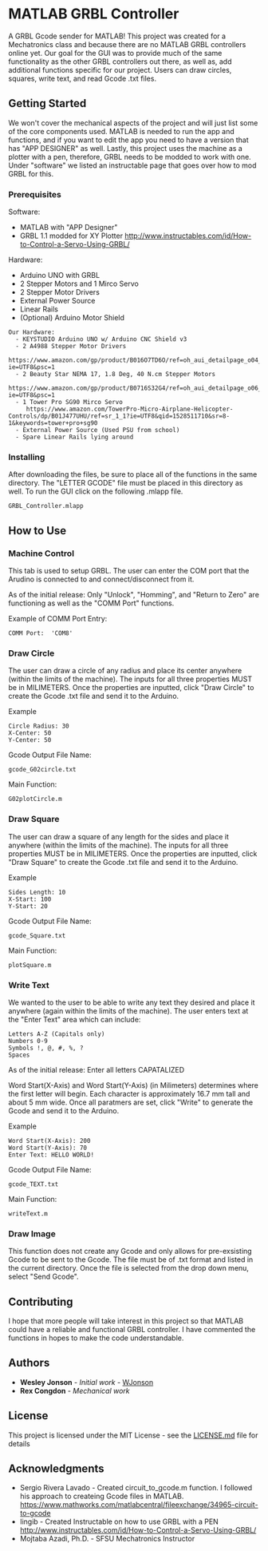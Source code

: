 # MATLAB GRBL Controller


A GRBL Gcode sender for MATLAB! This project was created for a Mechatronics class and because there are no MATLAB GRBL controllers online yet. Our goal for the GUI was to provide much of the same functionality as the other GRBL controllers out there, as well as, add additional functions specific for our project. Users can draw circles, squares, write text, and read Gcode .txt files.   

## Getting Started

We won't cover the mechanical aspects of the project and will just list some of the core components used. MATLAB is needed to run the app and functions, and if you want to edit the app you need to have a version that has "APP DESIGNER" as well. Lastly, this project uses the machine as a plotter with a pen, therefore, GRBL needs to be modded to work with one. Under "software" we listed an instructable page that goes over how to mod GRBL for this.

### Prerequisites

Software:
  - MATLAB with "APP Designer"
  - GRBL 1.1 modded for XY Plotter
     http://www.instructables.com/id/How-to-Control-a-Servo-Using-GRBL/

Hardware:
  - Arduino UNO with GRBL
  - 2 Stepper Motors and 1 Mirco Servo
  - 2 Stepper Motor Drivers
  - External Power Source
  - Linear Rails
  - (Optional) Arduino Motor Shield

```
Our Hardware:
  - KEYSTUDIO Arduino UNO w/ Arduino CNC Shield v3
  - 2 A4988 Stepper Motor Drivers
     https://www.amazon.com/gp/product/B016O7TD6O/ref=oh_aui_detailpage_o04_s00?ie=UTF8&psc=1
  - 2 Beauty Star NEMA 17, 1.8 Deg, 40 N.cm Stepper Motors
     https://www.amazon.com/gp/product/B0716S32G4/ref=oh_aui_detailpage_o06_s00?ie=UTF8&psc=1
  - 1 Tower Pro SG90 Mirco Servo
     https://www.amazon.com/TowerPro-Micro-Airplane-Helicopter-Controls/dp/B01J477UHU/ref=sr_1_1?ie=UTF8&qid=1528511710&sr=8-1&keywords=tower+pro+sg90
  - External Power Source (Used PSU from school)
  - Spare Linear Rails lying around
```

### Installing

After downloading the files, be sure to place all of the functions in the same directory. The "LETTER GCODE" file must be placed in this directory as well. To run the GUI click on the following .mlapp file.

```
GRBL_Controller.mlapp
```

## How to Use

### Machine Control

This tab is used to setup GRBL. The user can enter the COM port that the Arudino is connected to and connect/disconnect from it.

As of the initial release: Only "Unlock", "Homming", and "Return to Zero" are functioning as well as the "COMM Port" functions.

Example of COMM Port Entry:
```
COMM Port:  'COM8'
```

### Draw Circle

The user can draw a circle of any radius and place its center anywhere (within the limits of the machine). The inputs for all three properties MUST be in MILIMETERS. Once the properties are inputted, click "Draw Circle" to create the Gcode .txt file and send it to the Arduino.

Example
```
Circle Radius: 30
X-Center: 50
Y-Center: 50
```

Gcode Output File Name:
```
gcode_G02circle.txt
```

Main Function:
```
G02plotCircle.m
```

### Draw Square

The user can draw a square of any length for the sides and place it anywhere (within the limits of the machine). The inputs for all three properties MUST be in MILIMETERS. Once the properties are inputted, click "Draw Square" to create the Gcode .txt file and send it to the Arduino.

Example
```
Sides Length: 10
X-Start: 100
Y-Start: 20
```

Gcode Output File Name:
```
gcode_Square.txt
```

Main Function:
```
plotSquare.m
```

### Write Text

We wanted to the user to be able to write any text they desired and place it anywhere (again within the limits of the machine). The user enters text at the "Enter Text" area which can include:

```
Letters A-Z (Capitals only)
Numbers 0-9
Symbols !, @, #, %, ?
Spaces
```
As of the initial release: Enter all letters CAPATALIZED

Word Start(X-Axis) and Word Start(Y-Axis) (in Milimeters) determines where the first letter will begin. Each character is approximately 16.7 mm tall and about 5 mm wide. Once all paratmers are set, click "Write" to generate the Gcode and send it to the Arduino.

Example
```
Word Start(X-Axis): 200
Word Start(Y-Axis): 70
Enter Text: HELLO WORLD!
```

Gcode Output File Name:
```
gcode_TEXT.txt
```

Main Function:
```
writeText.m
```

### Draw Image

This function does not create any Gcode and only allows for pre-exsisting Gcode to be sent to the Gcode. The file must be of .txt format and listed in the current directory. Once the file is selected from the drop down menu, select "Send Gcode".

## Contributing

I hope that more people will take interest in this project so that MATLAB could have a reliable and functional GRBL controller. I have commented the functions in hopes to make the code understandable.

## Authors

* **Wesley Jonson** - *Initial work* - [WJonson](https://github.com/WJonson)
* **Rex Congdon**   - *Mechanical work*

## License

This project is licensed under the MIT License - see the [LICENSE.md](LICENSE.md) file for details

## Acknowledgments

* Sergio Rivera Lavado - Created circuit_to_gcode.m function. I followed his approach to createing Gcode files in MATLAB.
	https://www.mathworks.com/matlabcentral/fileexchange/34965-circuit-to-gcode
* lingib - Created Instructable on how to use GRBL with a PEN
	http://www.instructables.com/id/How-to-Control-a-Servo-Using-GRBL/
* Mojtaba Azadi, Ph.D. - SFSU Mechatronics Instructor
